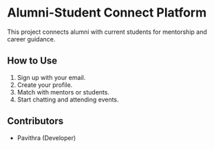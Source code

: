# Alumni-Student Connect Platform

This project connects alumni with current students for mentorship and career guidance.

## How to Use

1. Sign up with your email.
2. Create your profile.
3. Match with mentors or students.
4. Start chatting and attending events.

## Contributors

- Pavithra (Developer)
